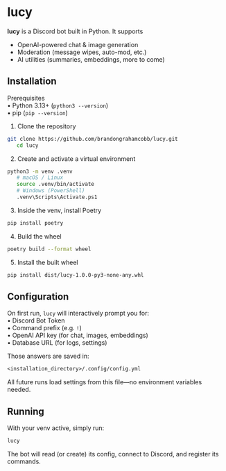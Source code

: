 lucy  
====  

**lucy** is a Discord bot built in Python. It supports  
- OpenAI-powered chat & image generation  
- Moderation (message wipes, auto-mod, etc.)  
- AI utilities (summaries, embeddings, more to come)  

Installation  
------------  

Prerequisites  
• Python 3.13+ (`python3 --version`)  
• pip (`pip --version`)  

1. Clone the repository
```bash
git clone https://github.com/brandongrahamcobb/lucy.git
   cd lucy
```
2. Create and activate a virtual environment
```bash
python3 -m venv .venv
   # macOS / Linux
   source .venv/bin/activate
   # Windows (PowerShell)
   .venv\Scripts\Activate.ps1
```
3. Inside the venv, install Poetry
```bash
pip install poetry
```
4. Build the wheel
```bash
poetry build --format wheel
```
5. Install the built wheel
```bash
pip install dist/lucy-1.0.0-py3-none-any.whl
```
Configuration  
-------------  

On first run, `lucy` will interactively prompt you for:  
• Discord Bot Token  
• Command prefix (e.g. `!`)  
• OpenAI API key (for chat, images, embeddings)  
• Database URL (for logs, settings)  

Those answers are saved in:
```txt
<installation_directory>/.config/config.yml
```
All future runs load settings from this file—no environment variables needed.  

Running  
-------  

With your venv active, simply run:
```bash
lucy
```
The bot will read (or create) its config, connect to Discord, and register its commands.

